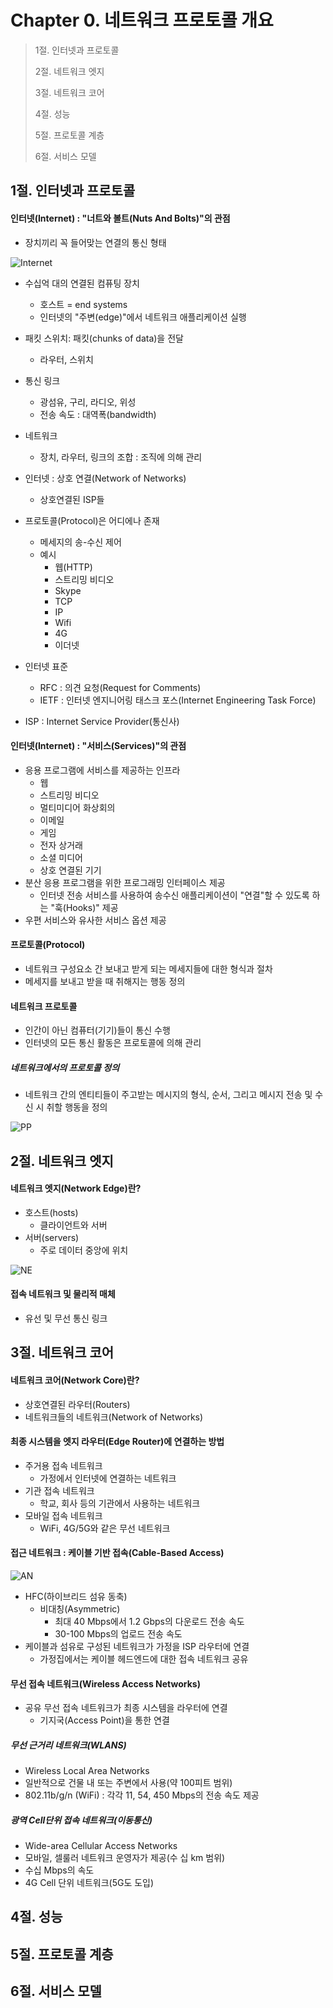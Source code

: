 #  Chapter 0. 네트워크 프로토콜 개요
> 1절. 인터넷과 프로토콜
>
> 2절. 네트워크 엣지
>
> 3절. 네트워크 코어
>
> 4절. 성능
>
> 5절. 프로토콜 계층
>
> 6절. 서비스 모델

## 1절. 인터넷과 프로토콜
#### 인터넷(Internet) : "너트와 볼트(Nuts And Bolts)"의 관점
* 장치끼리 꼭 들어맞는 연결의 통신 형태

![Internet](https://github.com/BangYunseo/TIL/blob/main/Communication/NetworkProtocol/Image/ch00/Internet.PNG)

* 수십억 대의 연결된 컴퓨팅 장치
    * 호스트 = end systems
    * 인터넷의 "주변(edge)"에서 네트워크 애플리케이션 실행
* 패킷 스위치: 패킷(chunks of data)을 전달
    * 라우터, 스위치
* 통신 링크
    * 광섬유, 구리, 라디오, 위성
    * 전송 속도 : 대역폭(bandwidth)
* 네트워크
    * 장치, 라우터, 링크의 조합 : 조직에 의해 관리
* 인터넷 : 상호 연결(Network of Networks)
    * 상호연결된 ISP들
* 프로토콜(Protocol)은 어디에나 존재
    * 메세지의 송-수신 제어
    * 예시
        * 웹(HTTP)
        * 스트리밍 비디오
        * Skype
        * TCP
        * IP
        * Wifi
        * 4G
        * 이더넷
* 인터넷 표준
    * RFC : 의견 요청(Request for Comments)
    * IETF : 인터넷 엔지니어링 태스크 포스(Internet Engineering Task Force) 

* ISP : Internet Service Provider(통신사)

#### 인터넷(Internet) : "서비스(Services)"의 관점
* 응용 프로그램에 서비스를 제공하는 인프라
    * 웹
    * 스트리밍 비디오
    * 멀티미디어 화상회의 
    * 이메일
    * 게임
    * 전자 상거래
    * 소셜 미디어
    * 상호 연결된 기기
* 분산 응용 프로그램을 위한 프로그래밍 인터페이스 제공
    * 인터넷 전송 서비스를 사용하여 송수신 애플리케이션이 "연결"할 수 있도록 하는 "훅(Hooks)" 제공
* 우편 서비스와 유사한 서비스 옵션 제공

#### 프로토콜(Protocol)
* 네트워크 구성요소 간 보내고 받게 되는 메세지들에 대한 형식과 절차
* 메세지를 보내고 받을 때 취해지는 행동 정의

#### 네트워크 프로토콜
* 인간이 아닌 컴퓨터(기기)들이 통신 수행
* 인터넷의 모든 통신 활동은 프로토콜에 의해 관리

##### 네트워크에서의 프로토콜 정의
* 네트워크 간의 엔티티들이 주고받는 메시지의 형식, 순서, 그리고 메시지 전송 및 수신 시 취할 행동을 정의

![PP](https://github.com/BangYunseo/TIL/blob/main/Communication/NetworkProtocol/Image/ch00/PP.PNG)

## 2절. 네트워크 엣지
#### 네트워크 엣지(Network Edge)란?
* 호스트(hosts)
    * 클라이언트와 서버
* 서버(servers)
    * 주로 데이터 중앙에 위치

![NE](https://github.com/BangYunseo/TIL/blob/main/Communication/NetworkProtocol/Image/ch00/NE.PNG)

#### 접속 네트워크 및 물리적 매체

* 유선 및 무선 통신 링크

## 3절. 네트워크 코어
#### 네트워크 코어(Network Core)란?
* 상호연결된 라우터(Routers)
* 네트워크들의 네트워크(Network of Networks)

#### 최종 시스템을 엣지 라우터(Edge Router)에 연결하는 방법
* 주거용 접속 네트워크
    * 가정에서 인터넷에 연결하는 네트워크
* 기관 접속 네트워크
    * 학교, 회사 등의 기관에서 사용하는 네트워크
* 모바일 접속 네트워크
    * WiFi, 4G/5G와 같은 무선 네트워크

#### 접근 네트워크 : 케이블 기반 접속(Cable-Based Access)

![AN](https://github.com/BangYunseo/TIL/blob/main/Communication/NetworkProtocol/Image/ch00/AN.PNG)

* HFC(하이브리드 섬유 동축)
    * 비대칭(Asymmetric)
        * 최대 40 Mbps에서 1.2 Gbps의 다운로드 전송 속도 
        * 30-100 Mbps의 업로드 전송 속도
* 케이블과 섬유로 구성된 네트워크가 가정을 ISP 라우터에 연결
    * 가정집에서는 케이블 헤드엔드에 대한 접속 네트워크 공유

#### 무선 접속 네트워크(Wireless Access Networks)
* 공유 무선 접속 네트워크가 최종 시스템을 라우터에 연결
    * 기지국(Access Point)을 통한 연결

##### 무선 근거리 네트워크(WLANS)
* Wireless Local Area Networks
* 일반적으로 건물 내 또는 주변에서 사용(약 100피트 범위)
* 802.11b/g/n (WiFi) : 각각 11, 54, 450 Mbps의 전송 속도 제공

##### 광역 Cell단위 접속 네트워크(이동통신)
* Wide-area Cellular Access Networks
* 모바일, 셀룰러 네트워크 운영자가 제공(수 십 km 범위)
* 수십 Mbps의 속도
* 4G Cell 단위 네트워크(5G도 도입)
## 4절. 성능
## 5절. 프로토콜 계층
## 6절. 서비스 모델